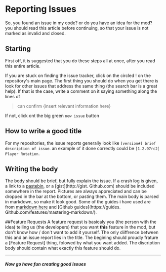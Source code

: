 Reporting Issues
================
So, you found an issue in my code? or do you have an idea for the mod? you should read this article before continuing, so that your issue is not marked as invalid and closed.

## Starting
First off, it is suggested that you do these steps all at once, after you read this entire article.


If you are stuck on finding the issue tracker, click on the circled ! on the repository's main page.
The first thing you should do when you get there is look for other issues that address the same thing (the search bar is a great help).
If that is the case, write a comment on it saying something along the lines of
> can confirm {insert relevant information here}

If not, click ont the big green `new issue` button

## How to write a good title
For my repositories, the issue reports generally look like `[version#] brief description of issue`. an example of it done correctly could be `[1.2.97rc2] Player Rotation`.

## Writing the body
The body should be brief, but fully explain the issue.
If a crash log is given, a link to a [pastebin](http://www.pastebin.com), or a [gist](http://gist. Github.com) should be included somewhere in the report.
Pictures are always appreciated and can be dropped in the bar at the bottom, or pasting them.
The main body is parsed in markdown, so make it look good.
Some of the guides i have used are from [markdown here](https://github.com/adam-p/markdown-here/wiki/Markdown-Cheatsheet) and [Github guides](https://guides. Github.com/features/mastering-markdown/).

##Feature Requests
A feature request is basicaly you (the person with the idea) telling us (the developers) that you want __this__ feature in the mod, but don't know how / don't want to add it yourself.
The only diiffrence between this and an issue report lies in the title.
The begining should proudly frature a [Feature Request] thing, folowed by what you want added.
The discription body should contain what exactly this feature should do.

***

##### Now go have fun creating good issues
